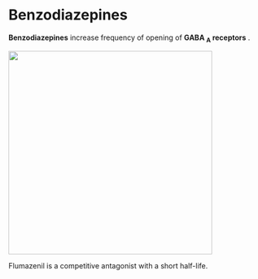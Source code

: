 ---
---
# Benzodiazepines

**Benzodiazepines** increase frequency of opening of **GABA <sub>A</sub>
receptors** .

<img src="images/image003.jpg" width="400" />

Flumazenil is a competitive antagonist with a short half-life.

